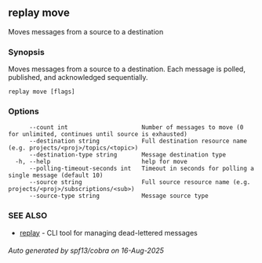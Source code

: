 ## replay move

Moves messages from a source to a destination

### Synopsis

Moves messages from a source to a destination.
Each message is polled, published, and acknowledged sequentially.

```
replay move [flags]
```

### Options

```
      --count int                     Number of messages to move (0 for unlimited, continues until source is exhausted)
      --destination string            Full destination resource name (e.g. projects/<proj>/topics/<topic>)
      --destination-type string       Message destination type
  -h, --help                          help for move
      --polling-timeout-seconds int   Timeout in seconds for polling a single message (default 10)
      --source string                 Full source resource name (e.g. projects/<proj>/subscriptions/<sub>)
      --source-type string            Message source type
```

### SEE ALSO

* [replay](replay.md)	 - CLI tool for managing dead-lettered messages

###### Auto generated by spf13/cobra on 16-Aug-2025
